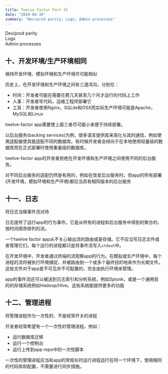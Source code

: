 ```yaml
---
title: Twelve Factor Part IV
date: "2019-04-30"
summary: "Dev/prod parity; Logs; Admin processes" 
---
```

Dev/prod parity  
Logs  
Admin processes


## 十、开发环境/生产环境相同
保持开发环境、模拟环境和生产环境尽可能相似  

历史上，在开发环境和生产环境之间有三道鸿沟，分别位：  
* 时间：开发者可能在需要花费几天甚至几个月才运行的代码上工作  
* 人事：开发者写代码，运维工程师部署它  
* 工具：开发者使用Nginx，SQLite和OSX而实际生产环境可能是Apache，MySQL和Linux  

twelve-factor app需要使上面三者尽可能小来便于持续部署。  

以后台服务(backing services)为例，很多语言提供库来简化与其的通信，例如使用适配器使其能适配不同的数据库。有时候开发者会倾向于在本地使用轻量级的数据库而在正式部署时使用重量级的数据库。  

twelve-factor app的开发者拒绝在开发环境和生产环境之间使用不同的后台服务。  

对不同后台服务的适配仍然是有用的，例如在改变后台服务时。但app的所有部署(开发环境，模拟环境和生产环境)都应当具有相同版本的后台服务  

## 十一、日志
将日志当做事件流对待  

日志提供了运行app的行为事件。它是从所有的进程和后台服务中得到的聚合的、按时间顺序排列的流。  

一个twelve factor app从不关心输出流的路由或是存储。它不应当写日志文件或者管理它们。每个运行的进程都只是将事件流写入`stdout`中。  

在开发环境中，开发者通过终端的流观察app的行为。在模拟或生产环境中，每个进程的流将被执行环境捕捉，并被路由到一个或多个最终目的地来作为长期文件。这些文件对于app是不可见并不可配置的，完全由执行环境来管理。  

app的事件流还可以被送到日志索引和分析系统，例如Splunk，或是一个通用目的的存储系统例如Hadoop/Hive。这些系统能提供更多的功能  

## 十二、管理进程
将管理进程作为一次性的、不是经常开关的进程  

开发者经常希望有一个一次性的管理进程，例如：  
* 运行数据库迁移  
* 运行一个控制台  
* 运行上传到app repo中的一次性脚本  

一次性的管理进程应当和app的常规长时运行进程运行在同一个环境下，使用相同的代码库和配置，不需要进行同步措施。  


